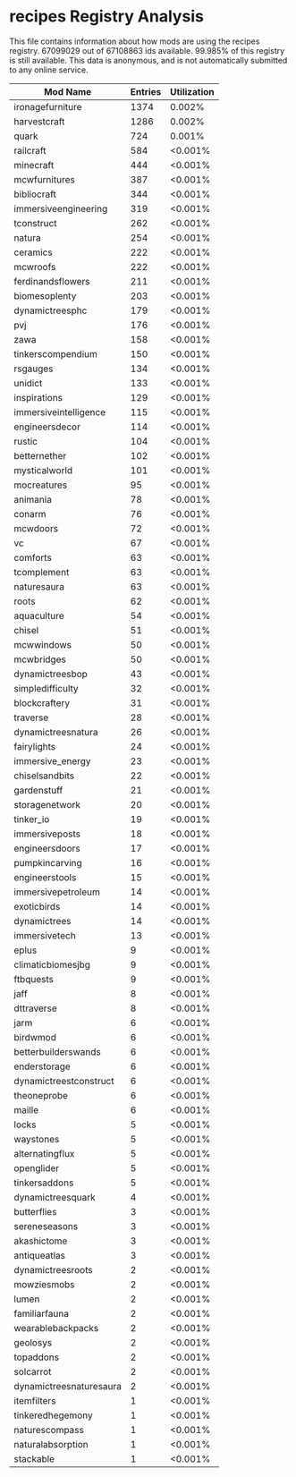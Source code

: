 # recipes Registry Analysis

This file contains information about how mods are using the recipes registry.
67099029 out of 67108863 ids available. 99.985% of this registry is still
available. This data is anonymous, and is not automatically submitted to any
online service.


| Mod Name                | Entries | Utilization |
|-------------------------|---------|-------------|
| ironagefurniture        | 1374    | 0.002%      |
| harvestcraft            | 1286    | 0.002%      |
| quark                   | 724     | 0.001%      |
| railcraft               | 584     | <0.001%     |
| minecraft               | 444     | <0.001%     |
| mcwfurnitures           | 387     | <0.001%     |
| bibliocraft             | 344     | <0.001%     |
| immersiveengineering    | 319     | <0.001%     |
| tconstruct              | 262     | <0.001%     |
| natura                  | 254     | <0.001%     |
| ceramics                | 222     | <0.001%     |
| mcwroofs                | 222     | <0.001%     |
| ferdinandsflowers       | 211     | <0.001%     |
| biomesoplenty           | 203     | <0.001%     |
| dynamictreesphc         | 179     | <0.001%     |
| pvj                     | 176     | <0.001%     |
| zawa                    | 158     | <0.001%     |
| tinkerscompendium       | 150     | <0.001%     |
| rsgauges                | 134     | <0.001%     |
| unidict                 | 133     | <0.001%     |
| inspirations            | 129     | <0.001%     |
| immersiveintelligence   | 115     | <0.001%     |
| engineersdecor          | 114     | <0.001%     |
| rustic                  | 104     | <0.001%     |
| betternether            | 102     | <0.001%     |
| mysticalworld           | 101     | <0.001%     |
| mocreatures             | 95      | <0.001%     |
| animania                | 78      | <0.001%     |
| conarm                  | 76      | <0.001%     |
| mcwdoors                | 72      | <0.001%     |
| vc                      | 67      | <0.001%     |
| comforts                | 63      | <0.001%     |
| tcomplement             | 63      | <0.001%     |
| naturesaura             | 63      | <0.001%     |
| roots                   | 62      | <0.001%     |
| aquaculture             | 54      | <0.001%     |
| chisel                  | 51      | <0.001%     |
| mcwwindows              | 50      | <0.001%     |
| mcwbridges              | 50      | <0.001%     |
| dynamictreesbop         | 43      | <0.001%     |
| simpledifficulty        | 32      | <0.001%     |
| blockcraftery           | 31      | <0.001%     |
| traverse                | 28      | <0.001%     |
| dynamictreesnatura      | 26      | <0.001%     |
| fairylights             | 24      | <0.001%     |
| immersive_energy        | 23      | <0.001%     |
| chiselsandbits          | 22      | <0.001%     |
| gardenstuff             | 21      | <0.001%     |
| storagenetwork          | 20      | <0.001%     |
| tinker_io               | 19      | <0.001%     |
| immersiveposts          | 18      | <0.001%     |
| engineersdoors          | 17      | <0.001%     |
| pumpkincarving          | 16      | <0.001%     |
| engineerstools          | 15      | <0.001%     |
| immersivepetroleum      | 14      | <0.001%     |
| exoticbirds             | 14      | <0.001%     |
| dynamictrees            | 14      | <0.001%     |
| immersivetech           | 13      | <0.001%     |
| eplus                   | 9       | <0.001%     |
| climaticbiomesjbg       | 9       | <0.001%     |
| ftbquests               | 9       | <0.001%     |
| jaff                    | 8       | <0.001%     |
| dttraverse              | 8       | <0.001%     |
| jarm                    | 6       | <0.001%     |
| birdwmod                | 6       | <0.001%     |
| betterbuilderswands     | 6       | <0.001%     |
| enderstorage            | 6       | <0.001%     |
| dynamictreestconstruct  | 6       | <0.001%     |
| theoneprobe             | 6       | <0.001%     |
| maille                  | 6       | <0.001%     |
| locks                   | 5       | <0.001%     |
| waystones               | 5       | <0.001%     |
| alternatingflux         | 5       | <0.001%     |
| openglider              | 5       | <0.001%     |
| tinkersaddons           | 5       | <0.001%     |
| dynamictreesquark       | 4       | <0.001%     |
| butterflies             | 3       | <0.001%     |
| sereneseasons           | 3       | <0.001%     |
| akashictome             | 3       | <0.001%     |
| antiqueatlas            | 3       | <0.001%     |
| dynamictreesroots       | 2       | <0.001%     |
| mowziesmobs             | 2       | <0.001%     |
| lumen                   | 2       | <0.001%     |
| familiarfauna           | 2       | <0.001%     |
| wearablebackpacks       | 2       | <0.001%     |
| geolosys                | 2       | <0.001%     |
| topaddons               | 2       | <0.001%     |
| solcarrot               | 2       | <0.001%     |
| dynamictreesnaturesaura | 2       | <0.001%     |
| itemfilters             | 1       | <0.001%     |
| tinkeredhegemony        | 1       | <0.001%     |
| naturescompass          | 1       | <0.001%     |
| naturalabsorption       | 1       | <0.001%     |
| stackable               | 1       | <0.001%     |
